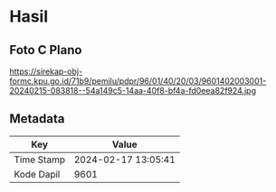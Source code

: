 # Hasil

## Foto C Plano

https://sirekap-obj-formc.kpu.go.id/71b9/pemilu/pdpr/96/01/40/20/03/9601402003001-20240215-083818--54a149c5-14aa-40f8-bf4a-fd0eea82f924.jpg


## Metadata

| Key        | Value               |
| ---------- | ------------------- |
| Time Stamp | 2024-02-17 13:05:41 |
| Kode Dapil | 9601                |



